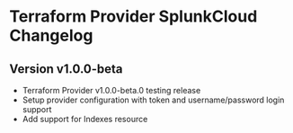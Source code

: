# Terraform Provider SplunkCloud Changelog 

## Version v1.0.0-beta
* Terraform Provider v1.0.0-beta.0 testing release
* Setup provider configuration with token and username/password login support 
* Add support for Indexes resource
